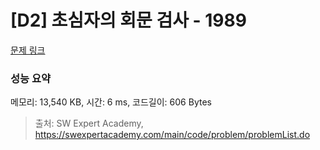 # [D2] 초심자의 회문 검사 - 1989 

[문제 링크](https://swexpertacademy.com/main/code/problem/problemDetail.do?contestProbId=AV5PyTLqAf4DFAUq) 

### 성능 요약

메모리: 13,540 KB, 시간: 6 ms, 코드길이: 606 Bytes



> 출처: SW Expert Academy, https://swexpertacademy.com/main/code/problem/problemList.do